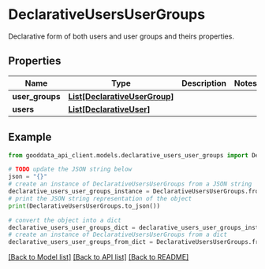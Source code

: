 # DeclarativeUsersUserGroups

Declarative form of both users and user groups and theirs properties.

## Properties

Name | Type | Description | Notes
------------ | ------------- | ------------- | -------------
**user_groups** | [**List[DeclarativeUserGroup]**](DeclarativeUserGroup.md) |  | 
**users** | [**List[DeclarativeUser]**](DeclarativeUser.md) |  | 

## Example

```python
from gooddata_api_client.models.declarative_users_user_groups import DeclarativeUsersUserGroups

# TODO update the JSON string below
json = "{}"
# create an instance of DeclarativeUsersUserGroups from a JSON string
declarative_users_user_groups_instance = DeclarativeUsersUserGroups.from_json(json)
# print the JSON string representation of the object
print(DeclarativeUsersUserGroups.to_json())

# convert the object into a dict
declarative_users_user_groups_dict = declarative_users_user_groups_instance.to_dict()
# create an instance of DeclarativeUsersUserGroups from a dict
declarative_users_user_groups_from_dict = DeclarativeUsersUserGroups.from_dict(declarative_users_user_groups_dict)
```
[[Back to Model list]](../README.md#documentation-for-models) [[Back to API list]](../README.md#documentation-for-api-endpoints) [[Back to README]](../README.md)


